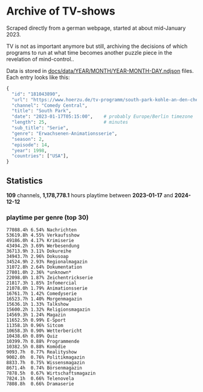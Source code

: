 # Archive of TV-shows

Scraped directly from a german webpage, started at about mid-January 2023.

TV is not as important anymore but still, archiving the decisions of which programs to run at what time
becomes another puzzle piece in the revelation of mind-control.. 

Data is stored in [docs/data/YEAR/MONTH/YEAR-MONTH-DAY.ndjson](docs/data/) files. 
Each entry looks like this:

```python
{
  "id": "181043890", 
  "url": "https://www.hoerzu.de/tv-programm/south-park-kohle-an-den-chefkoch/bid_181043890/", 
  "channel": "Comedy Central", 
  "title": "South Park", 
  "date": "2023-01-17T05:15:00",    # probably Europe/Berlin timezone 
  "length": 25,                     # minutes 
  "sub_title": "Serie", 
  "genre": "Erwachsenen-Animationsserie", 
  "season": 2, 
  "episode": 14, 
  "year": 1998, 
  "countries": ["USA"],
}
```

## Statistics

**109** channels, **1,178,778.1** hours playtime between **2023-01-17** and **2024-12-12**


### playtime per genre (top 30)

    77088.4h 6.54% Nachrichten
    53619.8h 4.55% Verkaufsshow
    49186.0h 4.17% Krimiserie
    43494.2h 3.69% Werbesendung
    36713.9h 3.11% Dokureihe
    34943.7h 2.96% Dokusoap
    34524.9h 2.93% Regionalmagazin
    31072.8h 2.64% Dokumentation
    27801.0h 2.36% *unknown*
    22098.0h 1.87% Zeichentrickserie
    21817.3h 1.85% Infomercial
    21078.0h 1.79% Animationsserie
    16761.7h 1.42% Comedyserie
    16523.7h 1.40% Morgenmagazin
    15636.1h 1.33% Talkshow
    15600.2h 1.32% Religionsmagazin
    14569.3h 1.24% Magazin
    11652.5h 0.99% E-Sport
    11358.1h 0.96% Sitcom
    10658.3h 0.90% Wetterbericht
    10438.6h 0.89% Quiz
    10399.7h 0.88% Programmende
    10382.5h 0.88% Komödie
    9093.7h  0.77% Realityshow
    9002.0h  0.76% Politikmagazin
    8833.7h  0.75% Wissensmagazin
    8671.4h  0.74% Börsenmagazin
    7878.5h  0.67% Wirtschaftsmagazin
    7824.1h  0.66% Telenovela
    7808.8h  0.66% Dramaserie
